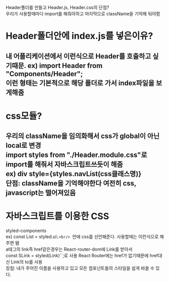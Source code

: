 Header폴더를 만들고 Header.js, Header.css의 단점?<br/>
우리가 사용할때마다 import를 해줘야하고 마지막으로 className을 기억해 둬야함<br/>

Header폴더안에 index.js를 넣은이유?
==================
내 어플리케이션에서 이런식으로 Header를 호출하고 싶기때문.
ex) import Header from "Components/Header";<br/>
이런 형태는 기본적으로 해당 폴더로 가서 index파일을 보게해줌
--------------
css모듈?
============================
우리의 className을 임의화해서 css가 global이 아닌 local로 변경<br/>
import styles from "./Header.module.css"로 import를 해줘서 자바스크립트쓰듯이 해줌<br/>
ex) div style={styles.navList(css클래스명)}<br/>
단점: className을 기억해야한다 여전히 css, javascript는 떨어져있음<br/>
---------------------
자바스크립트를 이용한 CSS
=====================
styled-components<br/>
ex) const List = styled.ul``;<br/>
``안에 css를 선언해준다. 사용할때는 <List>이런식으로 해주면 됌<br/>
a태그의 link즉 href같은경우는 React-router-dom에 Link를 받아서 <br/>
const SLink = styled(Link)``;로 사용 React Router에는 href가 없기때문에 href대신 Link의 to를 사용<br/>
장점: 내가 주어진 이름을 사용하고 있고 모든 컴포넌트들의 스타일을 쉽게 바꿀 수 있다.<br/>
